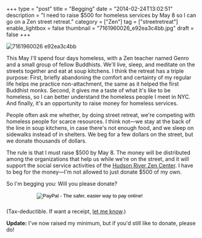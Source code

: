 +++
type = "post"
title = "Begging"
date = "2014-02-24T13:02:51"
description = "I need to raise $500 for homeless services by May 8 so I can go on a Zen street retreat."
category = ["Zen"]
tag = ["streetretreat"]
enable_lightbox = false
thumbnail = "7161960026_e92ea3c4bb.jpg"
draft = false
+++

<p><img style="display:block; margin-left:auto; margin-right:auto;" src="7161960026_e92ea3c4bb.jpg" alt="7161960026 e92ea3c4bb" title="7161960026_e92ea3c4bb.jpg" border="0"   /></p>
<p>This May I'll spend four days homeless, with a Zen teacher named Genro and a small group of fellow Buddhists. We'll live, sleep, and meditate on the streets together and eat at soup kitchens. I think the retreat has a triple purpose: First, briefly abandoning the comfort and certainty of my regular life helps me practice non-attachment, the same as it helped the first Buddhist monks. Second, it gives me a taste of what it's like to be homeless, so I can better understand the homeless people I meet in NYC. And finally, it's an opportunity to raise money for homeless services.</p>
<p>People often ask me whether, by doing street retreat, we're competing with homeless people for scarce resources. I think not&mdash;we stay at the back of the line in soup kitchens, in case there's not enough food, and we sleep on sidewalks instead of in shelters. We beg for a few dollars on the street, but we donate thousands of dollars.</p>
<p>The rule is that I must raise $500 by May 8. The money will be distributed among the organizations that help us while we're on the street, and it will support the social service activities of the <a href="http://hudsonriverzencenter.org/">Hudson River Zen Center</a>. I have to beg for the money&mdash;I'm not allowed to just donate $500 of my own.</p>
<p>So I'm begging you: Will you please donate?</p>
<form action="https://www.paypal.com/cgi-bin/webscr" method="post" target="_top" style="display: inline-block; margin-left: 80px; margin-bottom: 10px">
<input type="hidden" name="cmd" value="_s-xclick">
<input type="hidden" name="hosted_button_id" value="R9DNHTPUZNX5E">
<input type="image" src="https://www.paypalobjects.com/en_US/i/btn/btn_donate_LG.gif" border="0" name="submit" alt="PayPal - The safer, easier way to pay online!">
<img alt="" border="0" src="https://www.paypalobjects.com/en_US/i/scr/pixel.gif" width="1" height="1">
</form>

<p>(Tax-deductible. If want a receipt, <a href="mailto:jesse@emptysquare.net">let me know</a>.)</p>
<p><strong>Update:</strong> I've now raised my minimum, but if you'd still like to donate, please do!</p>
